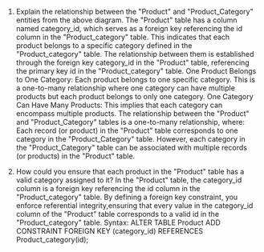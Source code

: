 1. Explain the relationship between the "Product" and "Product_Category" entities from the above diagram.
   The "Product" table has a column named category_id, which serves as a foreign key referencing the id column in the "Product_category" table.
   This indicates that each product belongs to a specific category defined in the "Product_category" table.
   The relationship between them is established through the foreign key category_id in the "Product" table, referencing the primary key id in the "Product_category" table.
   One Product Belongs to One Category: Each product belongs to one specific category. This is a one-to-many relationship where one category can have multiple products but each product belongs to only one category.
   One Category Can Have Many Products: This implies that each category can encompass multiple products.
   The relationship between the "Product" and "Product_Category" tables is a one-to-many relationship, where:
   Each record (or product) in the "Product" table corresponds to one category in the "Product_Category" table.
   However, each category in the "Product_Category" table can be associated with multiple records (or products) in the "Product" table.

2. How could you ensure that each product in the "Product" table has a valid category assigned to it?
   In the "Product" table, the category_id column is a foreign key referencing the id column in the "Product_category" table. By defining a foreign key constraint,
   you enforce referential integrity,ensuring that every value in the category_id column of the "Product" table corresponds to a valid id in the "Product_category" table.
   Syntax:
    ALTER TABLE Product
    ADD CONSTRAINT 
    FOREIGN KEY (category_id)
    REFERENCES Product_category(id);
